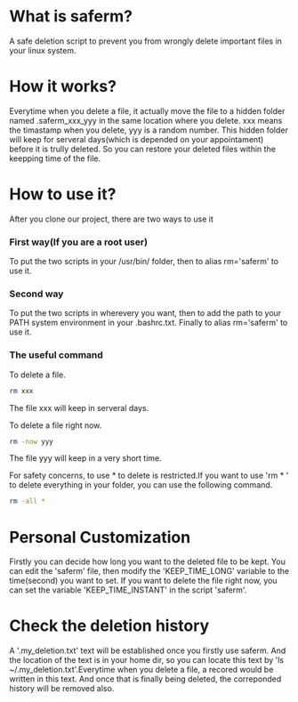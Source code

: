 # What is saferm?
A safe deletion script to prevent you from wrongly delete important files in your linux system.
# How it works?
Everytime when you delete a file, it actually move the file to a hidden folder named .saferm_xxx_yyy in the same location where you delete. xxx means the timastamp when you delete, yyy is a random number. This hidden folder will keep for serveral days(which is depended on your appointament) before it is trully deleted. So you can restore your deleted files within the keepping time of the file.
# How to use it?
After you clone our project, there are two ways to use it
### First way(If you are a root user)
To put the two scripts in your /usr/bin/ folder, then to alias rm='saferm' to use it.
### Second way
To put the two scripts in wherevery you want, then to add the path to your PATH system environment in your .bashrc.txt. Finally to alias rm='saferm' to use it.
### The useful command
To delete a file.
```bash
rm xxx
```
The file xxx will keep in serveral days.

To delete a file right now.
```bash
rm -now yyy
```
The file yyy will keep in a very short time.

For safety concerns, to use * to delete is restricted.If you want to use 'rm * ' to delete everything in your folder, you can use the following command.
```bash
rm -all *
```

# Personal Customization
Firstly you can decide how long you want to the deleted file to be kept. You can edit the 'saferm' file, then modify the 'KEEP_TIME_LONG' variable to the time(second) you want to set.
If you want to delete the file right now, you can set the variable 'KEEP_TIME_INSTANT' in the script 'saferm'.

# Check the deletion history
A '.my_deletion.txt' text will be established once you firstly use saferm. And the location of the text is in your home dir, so you can locate this text by 'ls ~/.my_deletion.txt'.Everytime when you delete a file, a recored would be written in this text. And once that is finally being deleted, the correponded history will be removed also.



















